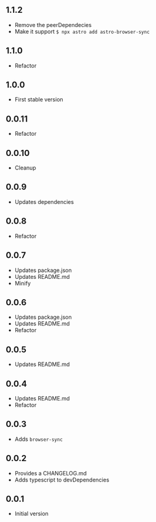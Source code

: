 
## 1.1.2

-   Remove the peerDependecies
-   Make it support `$ npx astro add astro-browser-sync`

## 1.1.0

-   Refactor
  
## 1.0.0

-   First stable version

## 0.0.11

-   Refactor

## 0.0.10

-   Cleanup

## 0.0.9

-   Updates dependencies

## 0.0.8

-   Refactor

## 0.0.7

-   Updates package.json
-   Updates README.md
-   Minify

## 0.0.6

-   Updates package.json
-   Updates README.md
-   Refactor

## 0.0.5

-   Updates README.md

## 0.0.4

-   Updates README.md
-   Refactor

## 0.0.3

-   Adds `browser-sync`

## 0.0.2

-   Provides a CHANGELOG.md
-   Adds typescript to devDependencies

## 0.0.1

-   Initial version

